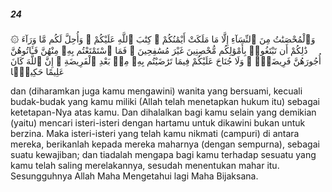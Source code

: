 ##### 24

<span class="ayah">۞ وَٱلْمُحْصَنَٰتُ مِنَ ٱلنِّسَآءِ إِلَّا مَا مَلَكَتْ أَيْمَٰنُكُمْ ۖ كِتَٰبَ ٱللَّهِ عَلَيْكُمْ ۚ وَأُحِلَّ لَكُم مَّا وَرَآءَ ذَٰلِكُمْ أَن تَبْتَغُوا۟ بِأَمْوَٰلِكُم مُّحْصِنِينَ غَيْرَ مُسَٰفِحِينَ ۚ فَمَا ٱسْتَمْتَعْتُم بِهِۦ مِنْهُنَّ فَـَٔاتُوهُنَّ أُجُورَهُنَّ فَرِيضَةًۭ ۚ وَلَا جُنَاحَ عَلَيْكُمْ فِيمَا تَرَٰضَيْتُم بِهِۦ مِنۢ بَعْدِ ٱلْفَرِيضَةِ ۚ إِنَّ ٱللَّهَ كَانَ عَلِيمًا حَكِيمًۭا</span>

<span class="ayah_translation">dan (diharamkan juga kamu mengawini) wanita yang bersuami, kecuali budak-budak yang kamu miliki (Allah telah menetapkan hukum itu) sebagai ketetapan-Nya atas kamu. Dan dihalalkan bagi kamu selain yang demikian (yaitu) mencari isteri-isteri dengan hartamu untuk dikawini bukan untuk berzina. Maka isteri-isteri yang telah kamu nikmati (campuri) di antara mereka, berikanlah kepada mereka maharnya (dengan sempurna), sebagai suatu kewajiban; dan tiadalah mengapa bagi kamu terhadap sesuatu yang kamu telah saling merelakannya, sesudah menentukan mahar itu. Sesungguhnya Allah Maha Mengetahui lagi Maha Bijaksana.</span>
